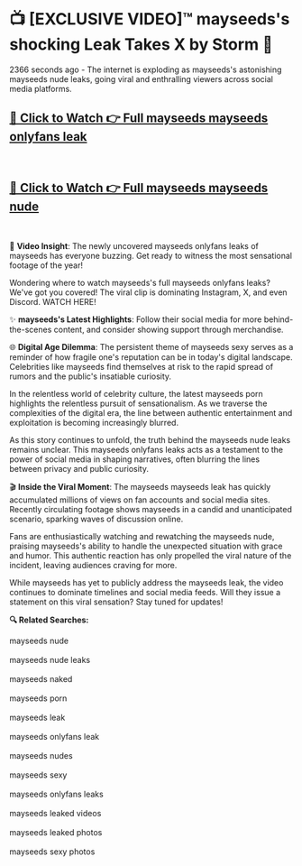 # 📺 [EXCLUSIVE VIDEO]™ mayseeds's shocking Leak Takes X by Storm 🚀

2366 seconds ago - The internet is exploding as mayseeds's astonishing mayseeds nude leaks, going viral and enthralling viewers across social media platforms.

<h2><a href="https://github-6l9.pages.dev/link1">🔗 Click to Watch 👉 Full mayseeds mayseeds onlyfans leak</a></h2><br>
<h2><a href="https://github-6l9.pages.dev/link2">🔗 Click to Watch 👉 Full mayseeds mayseeds nude</a></h2><br>

🎥 **Video Insight**: The newly uncovered mayseeds onlyfans leaks of mayseeds has everyone buzzing. Get ready to witness the most sensational footage of the year!

Wondering where to watch mayseeds's full mayseeds onlyfans leaks? We've got you covered! The viral clip is dominating Instagram, X, and even Discord. WATCH HERE!

✨ **mayseeds's Latest Highlights**: Follow their social media for more behind-the-scenes content, and consider showing support through merchandise.

🌐 **Digital Age Dilemma**: The persistent theme of mayseeds sexy serves as a reminder of how fragile one's reputation can be in today's digital landscape. Celebrities like mayseeds find themselves at risk to the rapid spread of rumors and the public's insatiable curiosity.

In the relentless world of celebrity culture, the latest mayseeds porn highlights the relentless pursuit of sensationalism. As we traverse the complexities of the digital era, the line between authentic entertainment and exploitation is becoming increasingly blurred.

As this story continues to unfold, the truth behind the mayseeds nude leaks remains unclear. This mayseeds onlyfans leaks acts as a testament to the power of social media in shaping narratives, often blurring the lines between privacy and public curiosity.

🎬 **Inside the Viral Moment**: The mayseeds mayseeds leak has quickly accumulated millions of views on fan accounts and social media sites. Recently circulating footage shows mayseeds in a candid and unanticipated scenario, sparking waves of discussion online.

Fans are enthusiastically watching and rewatching the mayseeds nude, praising mayseeds's ability to handle the unexpected situation with grace and humor. This authentic reaction has only propelled the viral nature of the incident, leaving audiences craving for more.

While mayseeds has yet to publicly address the mayseeds leak, the video continues to dominate timelines and social media feeds. Will they issue a statement on this viral sensation? Stay tuned for updates!

<strong>🔍 Related Searches:</strong>

mayseeds nude
<br><br>
mayseeds nude leaks
<br><br>
mayseeds naked
<br><br>
mayseeds porn
<br><br>
mayseeds leak
<br><br>
mayseeds onlyfans leak
<br><br>
mayseeds nudes
<br><br>
mayseeds sexy
<br><br>
mayseeds onlyfans leaks
<br><br>
mayseeds leaked videos
<br><br>
mayseeds leaked photos
<br><br>
mayseeds sexy photos
<br><br>

